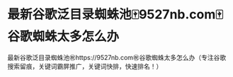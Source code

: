 # 最新谷歌泛目录蜘蛛池🀄️9527nb.com🀄️谷歌蜘蛛太多怎么办

最新谷歌泛目录蜘蛛池㊗️https://9527nb.com㊗️谷歌蜘蛛太多怎么办（专注谷歌搜索留痕，关键词霸屏推广，关键词快排，快速排名！）